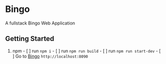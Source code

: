 # Bingo
A fullstack Bingo Web Application


## Getting Started

  1. npm
    -  [ ] run `npm i`
    -  [ ] run `npm run build`
    -  [ ] run `npm run start-dev`
    -  [ ] Go to [Bingo](http://localhost:8090/) `http://localhost:8090`

